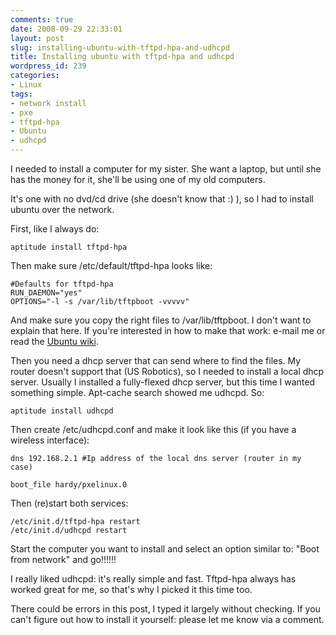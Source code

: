 ```yaml
---
comments: true
date: 2008-09-29 22:33:01
layout: post
slug: installing-ubuntu-with-tftpd-hpa-and-udhcpd
title: Installing ubuntu with tftpd-hpa and udhcpd
wordpress_id: 239
categories:
- Linux
tags:
- network install
- pxe
- tftpd-hpa
- Ubuntu
- udhcpd
---
```


I needed to install a computer for my sister. She want a laptop, but until she has the money for it, she'll be using one of my old computers.

It's one with no dvd/cd drive (she doesn't know that :) ), so I had to install ubuntu over the network.

First, like I always do:

```
aptitude install tftpd-hpa
```

Then make sure /etc/default/tftpd-hpa looks like:

```
#Defaults for tftpd-hpa
RUN_DAEMON="yes"
OPTIONS="-l -s /var/lib/tftpboot -vvvvv"
```

And make sure you copy the right files to /var/lib/tftpboot. I don't want to explain that here. If you're interested in how to make that work: e-mail me or read the [Ubuntu wiki](https://help.ubuntu.com/community/PXEInstallServer).

Then you need a dhcp server that can send where to find the files. My router doesn't support that (US Robotics), so I needed to install a local dhcp server. Usually I installed a fully-flexed dhcp server, but this time I wanted something simple. Apt-cache search showed me udhcpd. So:

```
aptitude install udhcpd
```

Then create /etc/udhcpd.conf and make it look like this (if you have a wireless interface):

```
dns 192.168.2.1 #Ip address of the local dns server (router in my case)

boot_file hardy/pxelinux.0
```

Then (re)start both services:

```
/etc/init.d/tftpd-hpa restart
/etc/init.d/udhcpd restart
```

Start the computer you want to install and select an option similar to: "Boot from network" and go!!!!!!

I really liked udhcpd: it's really simple and fast. Tftpd-hpa always has worked great for me, so that's why I picked it this time too.

There could be errors in this post, I typed it largely without checking. If you can't figure out how to install it yourself: please let me know via a comment.
